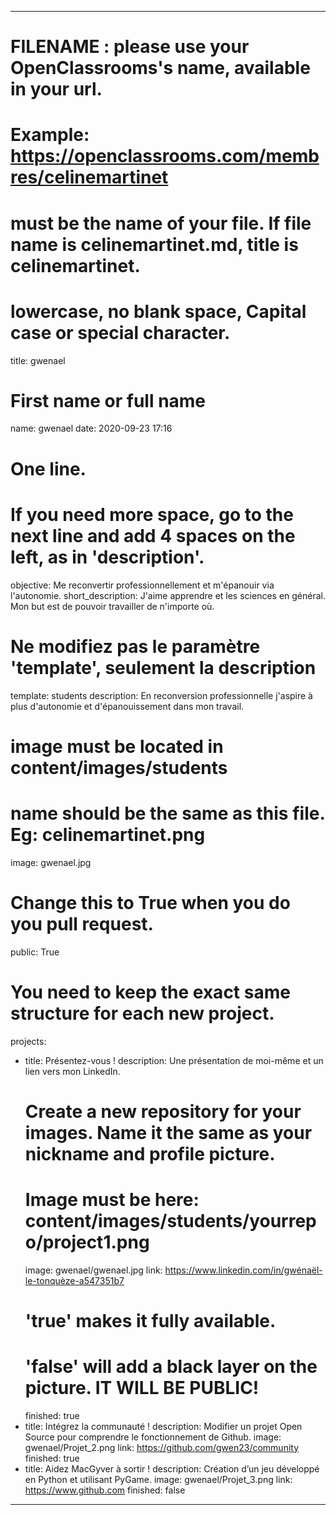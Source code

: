 ---

# FILENAME : please use your OpenClassrooms's name, available in your url.
# Example: https://openclassrooms.com/membres/celinemartinet
# must be the name of your file. If file name is celinemartinet.md, title is celinemartinet.
# lowercase, no blank space, Capital case or special character.
title: gwenael

# First name or full name
name: gwenael
date: 2020-09-23 17:16

# One line.
# If you need more space, go to the next line and add 4 spaces on the left, as in 'description'.
objective: Me reconvertir professionnellement et m'épanouir via l'autonomie.
short_description: J'aime apprendre et les sciences en général. Mon but est de pouvoir travailler de n'importe où.

# Ne modifiez pas le paramètre 'template', seulement la description
template: students
description:
    En reconversion professionnelle j'aspire à plus d'autonomie et d'épanouissement dans mon travail.

# image must be located in content/images/students
# name should be the same as this file. Eg: celinemartinet.png
image: gwenael.jpg

# Change this to True when you do you pull request.
public: True

# You need to keep the exact same structure for each new project.
projects:
  - title: Présentez-vous !
    description: Une présentation de moi-même et un lien vers mon LinkedIn.
    # Create a new repository for your images. Name it the same as your nickname and profile picture.
    # Image must be here: content/images/students/yourrepo/project1.png
    image: gwenael/gwenael.jpg
    link: https://www.linkedin.com/in/gwénaël-le-tonquèze-a547351b7
    # 'true' makes it fully available.
    # 'false' will add a black layer on the picture. IT WILL BE PUBLIC!
    finished: true
  - title: Intégrez la communauté !
    description: Modifier un projet Open Source pour comprendre le fonctionnement de Github. 
    image: gwenael/Projet_2.png
    link: https://github.com/gwen23/community
    finished: true
  - title: Aidez MacGyver à sortir !
    description: Création d’un jeu développé en Python et utilisant PyGame.
    image: gwenael/Projet_3.png
    link: https://www.github.com
    finished: false
---